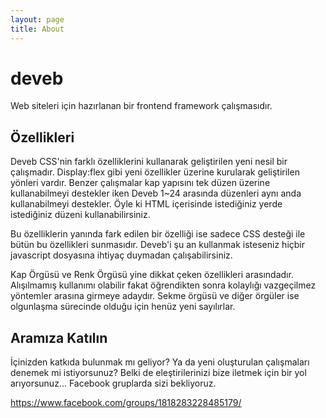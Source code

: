 ```yaml
---
layout: page
title: About
---
```


# deveb
Web siteleri için hazırlanan bir frontend framework çalışmasıdır.

## Özellikleri
Deveb CSS'nin farklı özelliklerini kullanarak geliştirilen yeni nesil bir çalışmadır. Display:flex gibi yeni özellikler üzerine kurularak geliştirilen yönleri vardır. Benzer çalışmalar kap yapısını tek düzen üzerine kullanabilmeyi destekler iken Deveb 1~24 arasında düzenleri aynı anda kullanabilmeyi destekler. Öyle ki HTML içerisinde istediğiniz yerde istediğiniz düzeni kullanabilirsiniz.

Bu özelliklerin yanında fark edilen bir özelliği ise sadece CSS desteği ile bütün bu özellikleri sunmasıdır. Deveb'i şu an kullanmak isteseniz hiçbir javascript dosyasına ihtiyaç duymadan çalışabilirsiniz.

Kap Örgüsü ve Renk Örgüsü yine dikkat çeken özellikleri arasındadır. Alışılmamış kullanımı olabilir fakat öğrendikten sonra kolaylığı vazgeçilmez yöntemler arasına girmeye adaydır. Sekme örgüsü ve diğer örgüler ise olgunlaşma sürecinde olduğu için henüz yeni sayılırlar.

## Aramıza Katılın

İçinizden katkıda bulunmak mı geliyor? Ya da yeni oluşturulan çalışmaları denemek mi istiyorsunuz? Belki de eleştirilerinizi bize iletmek için bir yol arıyorsunuz... Facebook gruplarda sizi bekliyoruz.

https://www.facebook.com/groups/1818283228485179/
